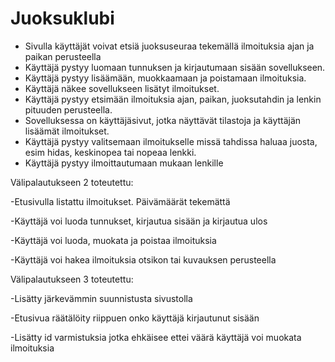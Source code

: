 # Juoksuklubi

- Sivulla käyttäjät voivat etsiä juoksuseuraa tekemällä ilmoituksia ajan ja paikan perusteella
- Käyttäjä pystyy luomaan tunnuksen ja kirjautumaan sisään sovellukseen.
- Käyttäjä pystyy lisäämään, muokkaamaan ja poistamaan ilmoituksia.
- Käyttäjä näkee sovellukseen lisätyt ilmoitukset.
- Käyttäjä pystyy etsimään ilmoituksia ajan, paikan, juoksutahdin ja lenkin pituuden perusteella.
- Sovelluksessa on käyttäjäsivut, jotka näyttävät tilastoja ja käyttäjän lisäämät ilmoitukset.
- Käyttäjä pystyy valitsemaan ilmoitukselle missä tahdissa haluaa juosta, esim hidas, keskinopea tai nopeaa lenkki.
- Käyttäjä pystyy ilmoittautumaan mukaan lenkille

Välipalautukseen 2 toteutettu: 

  -Etusivulla listattu ilmoitukset. Päivämäärät tekemättä
  
  -Käyttäjä voi luoda tunnukset, kirjautua sisään ja kirjautua ulos
  
  -Käyttäjä voi luoda, muokata ja poistaa ilmoituksia
  
  -Käyttäjä voi hakea ilmoituksia otsikon tai kuvauksen perusteella

Välipalautukseen 3 toteutettu: 

  -Lisätty järkevämmin suunnistusta sivustolla
  
  -Etusivua räätälöity riippuen onko käyttäjä kirjautunut sisään
  
  -Lisätty id varmistuksia jotka ehkäisee ettei väärä käyttäjä voi muokata ilmoituksia
